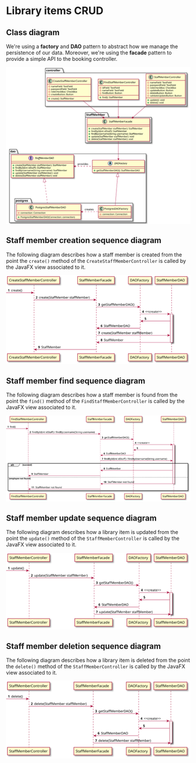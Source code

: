 # Library items CRUD

## Class diagram

We're using a **factory** and **DAO** pattern to abstract how we manage the persistence of our data.
Moreover, we're using the **facade** pattern to provide a simple API to the booking controller.

![Staff member CRUD class diagram](./employee-crud-class-diagram.svg)

## Staff member creation sequence diagram

The following diagram describes how a staff member is created from the point the `create()` method of the
`CreateStaffMemberController` is called by the JavaFX view associated to it.

![Staff member creation sequence diagram](./create-employee-sequence-diagram.svg)

## Staff member find sequence diagram

The following diagram describes how a staff member is found from the point the `find()` method of the
`FindStaffMemberController` is called by the JavaFX view associated to it.

![Staff member find sequence diagram](./find-employee-sequence-diagram.svg)

## Staff member update sequence diagram

The following diagram describes how a library item is updated from the point the `update()` method of the
`StaffMemberController` is called by the JavaFX view associated to it.

![Staff member update sequence diagram](./update-employee-sequence-diagram.svg)

## Staff member deletion sequence diagram

The following diagram describes how a library item is deleted from the point the `delete()` method of the
`StaffMemberController` is called by the JavaFX view associated to it.

![Staff member deletion sequence diagram](./delete-employee-sequence-diagram.svg)